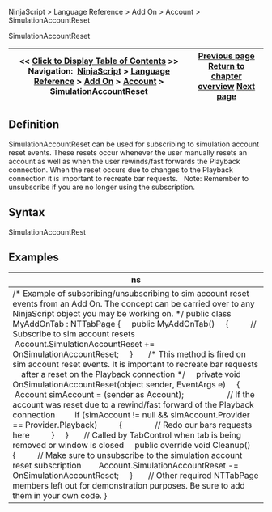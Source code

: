 ﻿
NinjaScript \> Language Reference \> Add On \> Account \> SimulationAccountReset

SimulationAccountReset

| \<\< [Click to Display Table of Contents](simulationaccountreset.md) \>\> **Navigation:**     [NinjaScript](ninjascript-1.md) \> [Language Reference](language_reference_wip-1.md) \> [Add On](add_on-1.md) \> [Account](account_class-1.md) \> SimulationAccountReset | [Previous page](positionupdate-1.md) [Return to chapter overview](account_class-1.md) [Next page](strategies_account-1.md) |
| --- | --- |
## Definition
SimulationAccountReset can be used for subscribing to simulation account reset events. These resets occur whenever the user manually resets an account as well as when the user rewinds/fast forwards the Playback connection. When the reset occurs due to changes to the Playback connection it is important to recreate bar requests.
 
Note: Remember to unsubscribe if you are no longer using the subscription.
 
## Syntax
SimulationAccountRest

## Examples

| ns |
| --- |
| /\* Example of subscribing/unsubscribing to sim account reset events from an Add On. The concept can be carried over to any NinjaScript object you may be working on. \*/ public class MyAddOnTab : NTTabPage {      public MyAddOnTab()      {           // Subscribe to sim account resets           Account.SimulationAccountReset \+\= OnSimulationAccountReset;      }        /\* This method is fired on sim account reset events. It is important to recreate bar requests      after a reset on the Playback connection \*/      private void OnSimulationAccountReset(object sender, EventArgs e)      {           Account simAccount \= (sender as Account);                      // If the account was reset due to a rewind/fast forward of the Playback connection          if (simAccount !\= null \&\& simAccount.Provider \=\= Provider.Playback)           {                // Redo our bars requests here           }      }        // Called by TabControl when tab is being removed or window is closed      public override void Cleanup()      {           // Make sure to unsubscribe to the simulation account reset subscription          Account.SimulationAccountReset \-\= OnSimulationAccountReset;      }        // Other required NTTabPage members left out for demonstration purposes. Be sure to add them in your own code. } |
